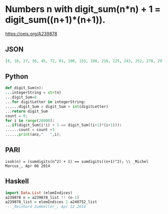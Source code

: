 # Numbers n with digit\_sum\(n\*n\) \+ 1 \= digit\_sum\(\(n\+1\)\*\(n\+1\)\)\.
https://oeis.org/A239878
## JSON
```JSON
[0, 18, 27, 36, 45, 72, 81, 108, 153, 198, 216, 225, 243, 252, 270, 297, 306, 342, 369, 396, 423, 441, 450, 477, 486, 495, 504, 513, 522, 549, 558, 576, 603, 630, 639, 657, 693, 702, 729, 747, 756, 783, 801, 846, 891, 918, 954, 963, 972, 981]
```
## Python
```Python
def digit_Sum(n):
...integerString = str(n)
...digit_Sum=0
...for digitLetter in integerString:
......digit_Sum = digit_Sum + int(digitLetter)
...return digit_Sum
count = 0;
for i in range(20000):
...if(digit_Sum(i*i) + 1 == digit_Sum((i+1)*(i+1))):
......count = count +1
......print(anz,"   ",i);
```
## PARI
```PARI
isok(n) = (sumdigits(n^2) + 1) == sumdigits((n+1)^2); \\ _Michel Marcus_, Apr 06 2014
```
## Haskell
```Haskell
import Data.List (elemIndices)
a239878 n = a239878_list !! (n-1)
a239878_list = elemIndices 1 a240752_list
-- _Reinhard Zumkeller_, Apr 12 2014
```

